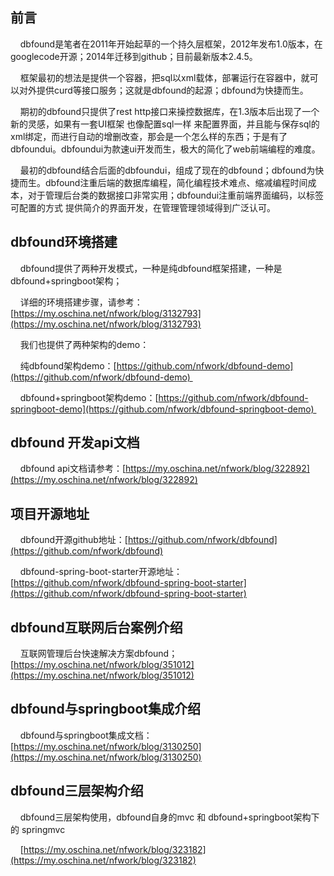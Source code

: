 ## 前言

    dbfound是笔者在2011年开始起草的一个持久层框架，2012年发布1.0版本，在googlecode开源；2014年迁移到github；目前最新版本2.4.5。

    框架最初的想法是提供一个容器，把sql以xml载体，部署运行在容器中，就可以对外提供curd等接口服务；这就是dbfound的起源；dbfound为快捷而生。

    期初的dbfound只提供了rest http接口来操控数据库，在1.3版本后出现了一个新的灵感，如果有一套UI框架 也像配置sql一样 来配置界面，并且能与保存sql的xml绑定，而进行自动的增删改查，那会是一个怎么样的东西；于是有了dbfoundui。dbfoundui为款速ui开发而生，极大的简化了web前端编程的难度。

    最初的dbfound结合后面的dbfoundui，组成了现在的dbfound；dbfound为快捷而生。dbfound注重后端的数据库编程，简化编程技术难点、缩减编程时间成本，对于管理后台类的数据接口非常实用；dbfoundui注重前端界面编码，以标签可配置的方式 提供简介的界面开发，在管理管理领域得到广泛认可。
    

## dbfound环境搭建

    dbfound提供了两种开发模式，一种是纯dbfound框架搭建，一种是dbfound+springboot架构；

    详细的环境搭建步骤，请参考：[https://my.oschina.net/nfwork/blog/3132793](https://my.oschina.net/nfwork/blog/3132793)

    我们也提供了两种架构的demo：

    纯dbfound架构demo：[https://github.com/nfwork/dbfound-demo](https://github.com/nfwork/dbfound-demo) 

    dbfound+springboot架构demo：[https://github.com/nfwork/dbfound-springboot-demo](https://github.com/nfwork/dbfound-springboot-demo) 
    

## dbfound 开发api文档

    dbfound api文档请参考：[https://my.oschina.net/nfwork/blog/322892](https://my.oschina.net/nfwork/blog/322892)
    

## 项目开源地址

    dbfound开源github地址：[https://github.com/nfwork/dbfound](https://github.com/nfwork/dbfound)

    dbfound-spring-boot-starter开源地址：[https://github.com/nfwork/dbfound-spring-boot-starter](https://github.com/nfwork/dbfound-spring-boot-starter)
    

## dbfound互联网后台案例介绍

    互联网管理后台快速解决方案dbfound；[https://my.oschina.net/nfwork/blog/351012](https://my.oschina.net/nfwork/blog/351012)
    

## dbfound与springboot集成介绍

    dbfound与springboot集成文档：[https://my.oschina.net/nfwork/blog/3130250](https://my.oschina.net/nfwork/blog/3130250)
    

## dbfound三层架构介绍

    dbfound三层架构使用，dbfound自身的mvc 和 dbfound+springboot架构下的 springmvc

    [https://my.oschina.net/nfwork/blog/323182](https://my.oschina.net/nfwork/blog/323182)


